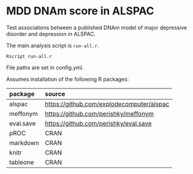 # MDD DNAm score in ALSPAC

Test associations between a published
DNAm model of major depressive disorder
and depression in ALSPAC.

The main analysis script is `run-all.r`.

```
Rscript run-all.r
```

File paths are set in config.yml.

Assumes installation of the following R packages:

|package|source|
|:-|:-|
|alspac|https://github.com/explodecomputer/alspac|
|meffonym|https://github.com/perishky/meffonym|
|eval.save|https://github.com/perishky/eval.save|
|pROC|CRAN|
|markdown|CRAN|
|knitr|CRAN|
|tableone|CRAN|






